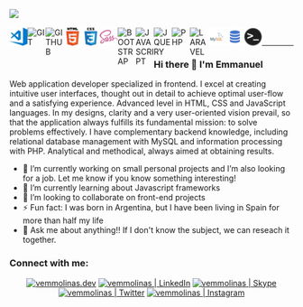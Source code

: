 
<!--
**vemmolinas/vemmolinas** is a ✨ _special_ ✨ repository because its `README.md` (this file) appears on your GitHub profile.
-->
![](https://media-exp1.licdn.com/dms/image/C4D16AQGksvbmjQIuaQ/profile-displaybackgroundimage-shrink_350_1400/0?e=1602720000&v=beta&t=ptNCFdyBj84_guBNkSoRJ1hygY8mmcUCF2yUC4whOgw)

[<img align="left" alt="GIT" width="32px" src="https://raw.githubusercontent.com/github/explore/80688e429a7d4ef2fca1e82350fe8e3517d3494d/topics/visual-studio-code/visual-studio-code.png" />][#]
[<img align="left" alt="GIT" width="32px" src="https://img.icons8.com/color/48/000000/git.png" />][#]
[<img align="left" alt="GITHUB" width="32px" src="https://img.icons8.com/color/48/000000/github.png" />][#]
[<img align="left" alt="HTML5" width="32px" src="https://raw.githubusercontent.com/github/explore/80688e429a7d4ef2fca1e82350fe8e3517d3494d/topics/html/html.png" />][#]
[<img align="left" alt="CSS3" width="32px" src="https://raw.githubusercontent.com/github/explore/80688e429a7d4ef2fca1e82350fe8e3517d3494d/topics/css/css.png" />][#]
[<img align="left" alt="SASS" width="32px" src="https://raw.githubusercontent.com/github/explore/80688e429a7d4ef2fca1e82350fe8e3517d3494d/topics/sass/sass.png" />][#]
[<img align="left" alt="BOOTSTRAP" width="32px" src="https://img.icons8.com/color/48/000000/bootstrap.png" />][#]
[<img align="left" alt="JAVASCRIPT" width="32px" src="https://img.icons8.com/color/48/000000/javascript.png" />][#]
[<img align="left" alt="JQUERY" width="32px" src="https://img.icons8.com/color/48/000000/jquery.png" />][#]
[<img align="left" alt="PHP" width="32px" src="https://cdn.iconscout.com/icon/free/png-512/php-27-226042.png" />][#]
[<img align="left" alt="LARAVEL" width="32px" src="https://img.icons8.com/color/48/000000/laravel.png" />][#]
[<img align="left" alt="MYSQL" width="32px" src="https://raw.githubusercontent.com/github/explore/80688e429a7d4ef2fca1e82350fe8e3517d3494d/topics/mysql/mysql.png" />][#]
[<img align="left" alt="DATABASES" width="32px" src="https://raw.githubusercontent.com/github/explore/80688e429a7d4ef2fca1e82350fe8e3517d3494d/topics/sql/sql.png" />][#]
[<img align="left" alt="CMD" width="32px" src="https://raw.githubusercontent.com/github/explore/80688e429a7d4ef2fca1e82350fe8e3517d3494d/topics/terminal/terminal.png" />][#]

<br>

---

### Hi there 👋 I'm Emmanuel

Web application developer specialized in frontend. I excel at creating intuitive user interfaces, thought out in detail to achieve optimal user-flow and a satisfying experience. Advanced level in HTML, CSS and JavaScript languages. In my designs, clarity and a very user-oriented vision prevail, so that the application always fulfills its fundamental mission: to solve problems effectively. I have complementary backend knowledge, including relational database management with MySQL and information processing with PHP. Analytical and methodical, always aimed at obtaining results. 


<!-- -->
- 🔭 I’m currently working on small personal projects and I’m also looking for a job. Let me know if you know something interesting!
- 🌱 I’m currently learning about Javascript frameworks
- 👯 I’m looking to collaborate on front-end projects
- ⚡ Fun fact: I was born in Argentina, but I have been living in Spain for more than half my life
- 💬 Ask me about anything!! If I don't know the subject, we can reseach it together.
<!-- - 📫 You can reach me on [Twitter](https://twitter.com/vemmolinas) and [Instagram](https://instagram.com/vemmolinas). -->
<!-- - 🤔 I’m looking for help with ... -->
<!-- - 😄 Pronouns: ... -->

### Connect with me:

[<p align="center">][#]
[<img alt="vemmolinas.dev" width="30px" src="https://img.icons8.com/color/48/000000/web.png" />][website]
[<img alt="vemmolinas | LinkedIn" width="30px" src="https://img.icons8.com/color/48/000000/linkedin.png" />][linkedin]
[<img alt="vemmolinas | Skype" width="30px" src="https://img.icons8.com/color/48/000000/skype.png" />][instagram]
[<img alt="vemmolinas | Twitter" width="30px" src="https://img.icons8.com/color/48/000000/twitter.png" />][twitter]
[<img alt="vemmolinas | Instagram" width="30px" src="https://img.icons8.com/color/48/000000/instagram.png" />][instagram]
[</p>][#]

[website]: https://vemmolinas.dev
[twitter]: https://twitter.com/vemmolinas
[instagram]: https://instagram.com/vemmolinas
[linkedin]: https://linkedin.com/in/vemmolinas
[#]: https://github.com/vemmolinas
